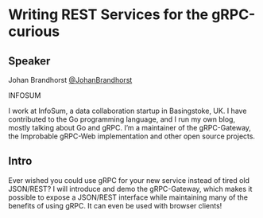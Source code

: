 # Writing REST Services for the gRPC-curious

## Speaker

Johan Brandhorst [@JohanBrandhorst](https://twitter.com/JohanBrandhorst)

INFOSUM

I work at InfoSum, a data collaboration startup in Basingstoke, UK. I have contributed to the Go programming language, and I run my own blog, mostly talking about Go and gRPC. I’m a maintainer of the gRPC-Gateway, the Improbable gRPC-Web implementation and other open source projects.

## Intro

Ever wished you could use gRPC for your new service instead of tired old JSON/REST? I will introduce and demo the gRPC-Gateway, which makes it possible to expose a JSON/REST interface while maintaining many of the benefits of using gRPC. It can even be used with browser clients!
